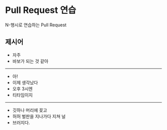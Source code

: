 # Pull Request 연습
N-행시로 연습하는 Pull Request

## 제시어
- 자주
- 바보가 되는 것 같아
---
- 아!
- 이제 생각났다
- 오후 3시엔
- 티타임이지
---
- 깃하나 머리에 꽂고
- 허허 벌판을 지나가다 지쳐 널
- 브러지다.




